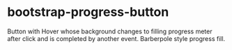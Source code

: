 # bootstrap-progress-button
Button with Hover whose background changes to filling progress meter after click and is completed by another event. Barberpole style progress fill.
